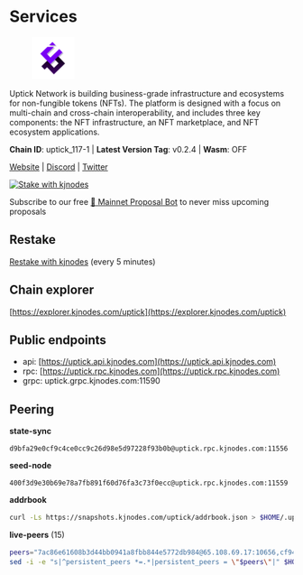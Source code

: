 # Services

<figure><img src="https://raw.githubusercontent.com/kj89/cosmos-images/main/logos/uptick.png" alt=""><figcaption></figcaption></figure>

Uptick Network is building business-grade infrastructure and  ecosystems for non-fungible tokens (NFTs). The platform is  designed with a focus on multi-chain and cross-chain interoperability,  and includes three key components: the NFT infrastructure, an NFT  marketplace, and NFT ecosystem applications.

**Chain ID**: uptick_117-1 | **Latest Version Tag**: v0.2.4 | **Wasm**: OFF

[Website](https://uptick.network) | [Discord](https://discord.gg/UzeHS7fu5H) | [Twitter](https://twitter.com/uptickproject)

[![Stake with kjnodes](https://i.ibb.co/cr44Q8j/button-stake-with-kjnodes.png)](https://restake.app/uptick/uptickvaloper1jqpaf0vgzlxvjx5meq8huweuv2nguqe20seefq)

Subscribe to our free [🤖 Mainnet Proposal Bot](https://t.me/kjnodes_proposal_bot) to never miss upcoming proposals

## Restake

[Restake with kjnodes](https://restake.app/uptick/uptickvaloper1jqpaf0vgzlxvjx5meq8huweuv2nguqe20seefq) (every 5 minutes)
## Chain explorer
[https://explorer.kjnodes.com/uptick](https://explorer.kjnodes.com/uptick)

## Public endpoints

* api: [https://uptick.api.kjnodes.com](https://uptick.api.kjnodes.com)
* rpc: [https://uptick.rpc.kjnodes.com](https://uptick.rpc.kjnodes.com)
* grpc: uptick.grpc.kjnodes.com:11590

## Peering

**state-sync**

```text
d9bfa29e0cf9c4ce0cc9c26d98e5d97228f93b0b@uptick.rpc.kjnodes.com:11556
```

**seed-node**

```text
400f3d9e30b69e78a7fb891f60d76fa3c73f0ecc@uptick.rpc.kjnodes.com:11559
```

**addrbook**
```bash
curl -Ls https://snapshots.kjnodes.com/uptick/addrbook.json > $HOME/.uptickd/config/addrbook.json
```

**live-peers** (15)
```bash
peers="7ac86e61608b3d44bb0941a8fbb844e5772db984@65.108.69.17:10656,cf94f8a5060fc7078ba50d2de277a9b787ee6e30@18.217.244.254:26656,21f05f31e3eecf05e3e19c6beb8e53cf1277cce1@94.130.219.37:13656,4914c40a9441895f355c600f38ed94756782ab99@146.59.81.204:27856,ee045c74c0678f1122650a3a5223923977cae1b3@65.109.93.152:30656,f05733da50967e3955e11665b1901d36291dfaee@65.108.195.30:21656,f2710fe78495a0645b690dbf9296b5d62bc2a39f@148.113.6.229:20456,8d9bfdb1e2657959ec641828080052d554fbe248@65.108.205.47:36656,34d86f3a8dfce7d8b615563c587433c65792f104@185.219.142.221:15656,bb6aaef7667af68862ee582085c2e9dd2b568d86@54.254.135.200:26656,d9bfa29e0cf9c4ce0cc9c26d98e5d97228f93b0b@65.109.88.38:11556,e88413ee7153be8a9053165a60ad55492a8e300a@65.109.94.250:29656,e71bae28852a0b603f7360ec17fe91e7f065f324@142.132.253.112:35656,632c2362378546ab77883077861f38405c378d06@104.194.8.68:60556,f97a75fb69d3a5fe893dca7c8d238ccc0bd66a8f@142.132.148.140:6969"
sed -i -e "s|^persistent_peers *=.*|persistent_peers = \"$peers\"|" $HOME/.uptickd/config/config.toml
```
